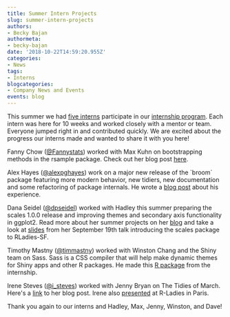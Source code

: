 ```yaml
---
title: Summer Intern Projects
slug: summer-intern-projects
authors:
- Becky Bajan
authormeta: 
- becky-bajan
date: '2018-10-22T14:59:20.955Z'
categories:
- News
tags:
- Interns
blogcategories:
- Company News and Events
events: blog
---
```


This summer we had [five interns](https://blog.rstudio.com/2018/04/18/summer-interns/) participate in our [internship program](https://blog.rstudio.com/2018/02/12/summer-interns/). Each intern was here for 10 weeks and worked closely with a mentor or team. Everyone jumped right in and contributed quickly. We are excited about the progress our interns made and wanted to share it with you here!

Fanny Chow ([@Fannystats](https://twitter.com/fannystats)) worked with Max Kuhn on bootstrapping methods in the rsample package. Check out her blog post [here](http://fbchow.rbind.io/2018/07/27/rstudio-summer-internship/). 

Alex Hayes ([@alexpghayes](https://twitter.com/alexpghayes?lang=en)) work on a major new release of the \`broom\` package featuring more modern behavior, new tidiers, new documentation and some refactoring of package internals. He wrote a [blog post](http://www.alexpghayes.com/blog/a-summer-with-rstudio/.) about his experience. 

Dana Seidel ([@dpseidel](https://twitter.com/dpseidel)) worked with Hadley this summer preparing the scales 1.0.0 release and improving themes and secondary axis functionality in ggplot2. Read more about her summer projects on her [blog](https://www.danaseidel.com/2018-09-01-ATidySummer/) and take a look at [slides](https://www.danaseidel.com/MeetUpSlides) from her September 19th talk introducing the scales package to RLadies-SF.  

Timothy Mastny ([@timmastny](https://twitter.com/timmastny)) worked with Winston Chang and the Shiny team on Sass. Sass is a CSS compiler that will help make dynamic themes for Shiny apps and other R packages. He made this [R package](https://github.com/rstudio/sass) from the internship. 

Irene Steves ([@i_steves](https://twitter.com/i_steves)) worked with Jenny Bryan on The Tidies of March. Here's a [link](https://irene.rbind.io/post/summer-rstudio/) to her blog post. Irene also [presented](https://isteves.github.io/paris/rladies.html#1) at  R-Ladies in Paris.

Thank you again to our interns and Hadley, Max, Jenny, Winston, and Dave!

